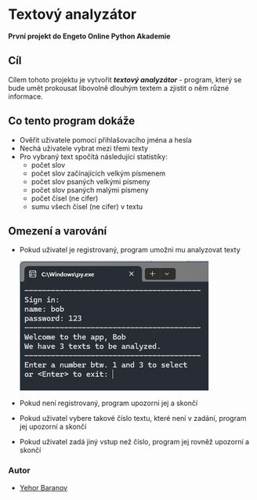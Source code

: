 # Textový analyzátor
**První projekt do Engeto Online Python Akademie**

## Cíl
Cílem tohoto projektu je vytvořit ***textový analyzátor*** - program, který se bude umět 
prokousat libovolně dlouhým textem a zjistit o něm různé informace.

## Co tento program dokáže
- Ověřit uživatele pomocí přihlašovacího jména a hesla
- Nechá uživatele vybrat mezi třemi texty
- Pro vybraný text spočítá následující statistiky:
  - počet slov
  - počet slov začínajících velkým písmenem
  - počet slov psaných velkými písmeny
  - počet slov psaných malými písmeny
  - počet čísel (ne cifer)
  - sumu všech čísel (ne cifer) v textu

## Omezení a varování
- Pokud uživatel je registrovaný, program umožni mu analyzovat texty
  
  ![](screenshots/screen1.png)
  
- Pokud není registrovaný, program upozorni jej a skončí

- Pokud uživatel vybere takové číslo textu, které není v zadání, program jej upozorní a skončí

- Pokud uživatel zadá jiný vstup než číslo, program jej rovněž upozorní a skončí

### Autor
* [Yehor Baranov](https://github.com/JehorB)
